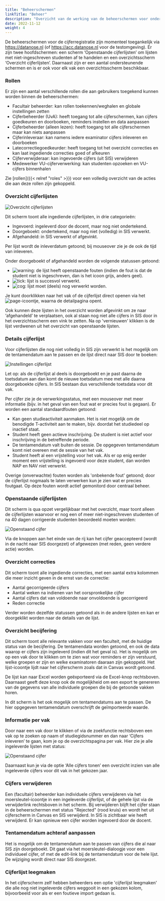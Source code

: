 ```yaml
---
title: "Beheerschermen"
linkTitle: "Beheer"
description: "Overzicht van de werking van de beheerschermen voor onderwijsadministraties"
date: 2022-11-12
weight: 4
---
```


De beheerschermen voor de cijferregistratie zijn momenteel toegankelijk via https://datanose.nl (of https://acc.datanose.nl voor de testomgeving). Er zijn twee hoofdschermen: een scherm ‘Openstaande cijferlijsten’ om lijsten met niet-ingeschreven studenten af te handelen en een overzichtsscherm ‘Overzicht cijferlijsten’. Daarnaast zijn er een aantal ondersteunende schermen en is er ook voor elk vak een overzichtsscherm beschikbaar. 

### Rollen
Er zijn een aantal verschillende rollen die aan gebruikers toegekend kunnen worden binnen de beheerschermen:
- Facultair beheerder: kan rollen toekennen/weghalen en globale instellingen zetten
- Cijferbeheerder (UvA): heeft toegang tot alle cijferschermen, kan cijfers goedkeuren en doorboeken, reminders instellen en data aanpassen
- Cijferbeheerder (alleen lezen): heeft toegang tot alle cijferschermen maar kan niets aanpassen
- Cijferinleveraar: kan namens iedere examinator cijfers inleveren en doorboeken
- Latecorrectiegoedkeurder: heeft toegang tot het overzicht correcties en kan laat ingediende correcties goed of afkeuren
- Cijferverwijderaar: kan ingevoerde cijfers (uit SIS) verwijderen
- Medewerker VU-cijferverwerking: kan studenten opzoeken en VU-cijfers binnenhalen

Zie [rollen]({{< relref "roles" >}}) voor een volledig overzicht van de acties die aan deze rollen zijn gekoppeld.

### Overzicht cijferlijsten

![Overzicht cijferlijsten](/grade_overview.nl.png)

Dit scherm toont alle ingediende cijferlijsten, in drie categorieën: 
- Ingevoerd: ingeleverd door de docent, maar nog niet ondertekend.
- Doorgeboekt: ondertekend, maar nog niet (volledig) in SIS verwerkt.
- Afgehandeld: in SIS verwerkt of afgevinkt.

Per lijst wordt de inleverdatum getoond; bij mouseover zie je de ook de tijd van inleveren. 

Onder doorgeboekt of afgehandeld worden de volgende statussen getoond:
- ![warning](/error.png): de lijst heeft openstaande fouten (indien de fout is dat de student niet is ingeschreven, dan is het icoon grijs, anders geel).
- ![tick](/tick.png): lijst is succesvol verwerkt.
- ![cog](/cog.png): lijst moet (deels) nog verwerkt worden.

Je kunt doorklikken naar het vak of de cijferlijst direct openen via het ![page](/page.png)-icoontje, waarna de detailpagina opent. 

Ook kunnen deze lijsten in het overzicht worden afgevinkt om ze naar ‘afgehandeld’ te verplaatsen, ook al staan nog niet alle cijfers in SIS door in het overzichtsscherm een vink te zetten. Na op 'vernieuwen' klikken is de lijst verdwenen uit het overzicht van openstaande lijsten.

### Details cijferlijst

Voor cijferlijsten die nog niet volledig in SIS zijn verwerkt is het mogelijk om de tentamendatum aan te passen en de lijst direct naar SIS door te boeken:

![Instellingen cijferlijst](/list_info.nl.png)

Let op: als de cijferlijst al deels is doorgeboekt en je past daarna de toetsdatum aan dan komt de nieuwe toetsdatum mee met alle daarna doorgeboekte cijfers. In SIS bestaan dus verschillende toetsdata voor dit vak.

Per cijfer zie je de verwerkingsstatus, met een mouseover met meer informatie (bijv. in het geval van een fout wat er precies fout is gegaan). Er worden een aantal standaardfouten getoond:
- Kan geen studieactiviteit aanmaken. Het is niet mogelijk om de benodigde T-activiteit aan te maken, bijv. doordat het studiedeel op inactief staat.
- Student heeft geen actieve inschrijving. De student is niet actief voor inschrijving in de betreffende periode.
- De tentamendatum valt buiten de sessie. De opgegeven tentamendatum komt niet overeen met de sessie van het vak.
- Student heeft al een vrijstelling voor het vak. Als er op enig eerder moment een vrijstelling is ingevoerd voor deze student, dan worden NAP en NAV niet verwerkt.

Overige (onverwachte) fouten worden als 'onbekende fout' getoond; door de cijferlijst nogmaals te laten verwerken kun je zien wat er precies foutgaat. Op deze fouten wordt actief gemonitord door centraal beheer.

### Openstaande cijferlijsten

Dit scherm is qua opzet vergelijkbaar met het overzicht, maar toont alleen de cijferlijsten waarvoor er nog een of meer niet-ingeschreven studenten of na 40 dagen corrigeerde studenten beoordeeld moeten worden:

![Openstaand cijfer](/list_other_row.png)

Via de knoppen aan het einde van de rij kan het cijfer geaccepteerd (wordt in de nacht naar SIS doorgezet) of afgewezen (met reden, geen verdere actie) worden.

### Overzicht correcties

Dit scherm toont alle ingediende correcties, met een aantal extra kolommen die meer inzicht geven in de ernst van de correctie:
- Aantal gecorrigeerde cijfers
- Aantal weken na indienen van het oorspronkelijke cijfer
- Aantal cijfers dat van voldoende naar onvoldoende is gecorrigeerd
- Reden correctie

Verder worden dezelfde statussen getoond als in de andere lijsten en kan er doorgeklikt worden naar de details van de lijst.

### Overzicht becijfering
Dit scherm toont alle relevante vakken voor een faculteit, met de huidige status van de becijfering. De tentamendata worden getoond, en ook de data waarop er cijfers zijn ingeleverd (indien dit het geval is). Het is mogelijk om op een vak door te klikken om te zien wat voor reminders er zijn verstuurd, welke groepen er zijn en welke examinatoren daaraan zijn gekoppeld. Het lijst-icoontje lijdt naar het cijferscherm zoals dat in Canvas wordt getoond.

De lijst kan naar Excel worden geëxporteerd via de Excel-knop rechtsboven. Daarnaast geeft deze knop ook de mogelijkheid om een export te genereren van de gegevens van alle individuele groepen die bij de getoonde vakken horen.

In dit scherm is het ook mogelijk om tentamendatums aan te passen. De hier opgegeven tentamendatum overschrijft de geïmporteerde waarde. 

### Informatie per vak
Door naar een vak door te klikken of via de zoekfunctie rechtsboven een vak op te zoeken op naam of studiegidsnummer en dan naar ‘Cijfers inleveren’ te gaan, kom je op de overzichtspagina per vak. Hier zie je alle ingeleverde lijsten met status: 

![Openstaand cijfer](/course_lists.nl.png)

Daarnaast kun je via de optie ‘Alle cijfers tonen’ een overzicht inzien van alle ingeleverde cijfers voor dit vak in het gekozen jaar.

### Cijfers verwijderen
Een (facultair) beheerder kan individuele cijfers verwijderen via het moersleutel-icoontje in een ingeleverde cijferlijst, of de gehele lijst via de verwijderlink rechtsboven in het scherm. Bij verwijderen blijft het cijfer staan in de beheerschermen met status "Rejected" (rood kruis) en wordt het uit cijferscherm in Canvas en SIS verwijderd. In SIS is zichtbaar wie heeft verwijderd. Er kan opnieuw een cijfer worden ingevoerd door de docent.

### Tentamendatum achteraf aanpassen
Het is mogelijk om de tentamendatum aan te passen van cijfers die al naar SIS zijn doorgeboekt. Dit gaat via het moersleutel-dialoogje voor een individueel cijfer, of met de edit-link bij de tentamendatum voor de hele lijst. De wijziging wordt direct naar SIS doorgezet.

### Cijferlijst leegmaken
In het cijferscherm zelf hebben beheerders een optie 'cijferlijst leegmaken' die alle nog niet ingeleverde cijfers weggooit in een gekozen kolom, bijvoorbeeld voor als er een foutieve import gedaan is. 
